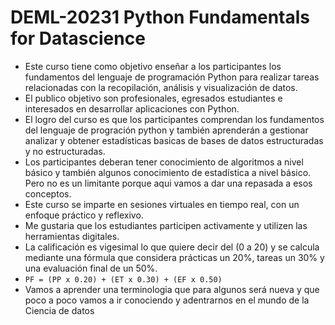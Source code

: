 # DEML-20231 Python Fundamentals for Datascience

- Este curso tiene como objetivo enseñar a los participantes los fundamentos del lenguaje de  programación Python para realizar tareas relacionadas con la recopilación, análisis y visualización de datos.
- El publico objetivo son profesionales, egresados estudiantes e interesados en desarrollar  aplicaciones con Python.
- El logro del curso es que los participantes comprendan los fundamentos del lenguaje de progración python y también aprenderán a gestionar analizar y obtener estadísticas basicas de bases de datos estructuradas y no estructuradas.
- Los participantes deberan tener conocimiento de algoritmos a nivel básico y también
algunos conocimiento de estadística a nivel básico. Pero no es un limitante porque aqui vamos a dar una repasada a esos conceptos.
- Este curso se imparte en sesiones virtuales en tiempo real, con un enfoque práctico y reflexivo. 
- Me gustaria que los estudiantes participen activamente y utilizen las herramientas digitales.
- La calificación es vigesimal lo que quiere decir del (0 a 20) y se calcula mediante una fórmula 
que considera prácticas un 20%, tareas un 30% y una evaluación final de un 50%.
- `PF = (PP x 0.20) + (ET x 0.30) + (EF x 0.50)`
- Vamos a aprender una terminologia que para algunos será nueva y que poco a poco vamos a ir conociendo y adentrarnos en el mundo de la Ciencia de datos
